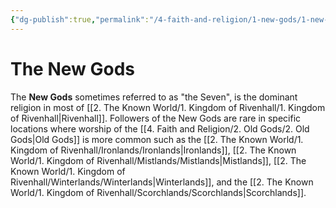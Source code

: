 ```yaml
---
{"dg-publish":true,"permalink":"/4-faith-and-religion/1-new-gods/1-new-gods/"}
---
```


# The New Gods
The **New Gods** sometimes referred to as "the Seven", is the dominant religion in most of [[2. The Known World/1. Kingdom of Rivenhall/1. Kingdom of Rivenhall\|Rivenhall]]. Followers of the New Gods are rare in specific locations where worship of the [[4. Faith and Religion/2. Old Gods/2. Old Gods\|Old Gods]] is more common such as the [[2. The Known World/1. Kingdom of Rivenhall/Ironlands/Ironlands\|Ironlands]], [[2. The Known World/1. Kingdom of Rivenhall/Mistlands/Mistlands\|Mistlands]], [[2. The Known World/1. Kingdom of Rivenhall/Winterlands/Winterlands\|Winterlands]], and the [[2. The Known World/1. Kingdom of Rivenhall/Scorchlands/Scorchlands\|Scorchlands]]. 